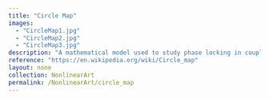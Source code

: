 ```yaml
---
title: "Circle Map"
images:
  - "CircleMap1.jpg"
  - "CircleMap2.jpg"
  - "CircleMap3.jpg"
description: "A mathematical model used to study phase locking in coupled oscillators and chaotic behavior in nonlinear systems."
reference: "https://en.wikipedia.org/wiki/Circle_map"
layout: none
collection: NonlinearArt
permalink: /NonlinearArt/circle_map
---
```


